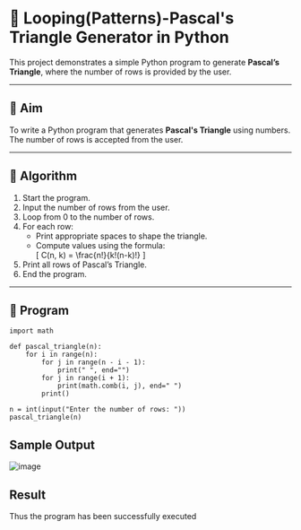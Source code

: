 # 🔺 Looping(Patterns)-Pascal's Triangle Generator in Python

This project demonstrates a simple Python program to generate **Pascal’s Triangle**, where the number of rows is provided by the user.

---

## 🎯 Aim

To write a Python program that generates **Pascal's Triangle** using numbers. The number of rows is accepted from the user.

---

## 🧠 Algorithm

1. Start the program.
2. Input the number of rows from the user.
3. Loop from 0 to the number of rows.
4. For each row:
   - Print appropriate spaces to shape the triangle.
   - Compute values using the formula:  
     \[
     C(n, k) = \frac{n!}{k!(n-k)!}
     \]
5. Print all rows of Pascal’s Triangle.
6. End the program.

---

## 🧪 Program
```
import math

def pascal_triangle(n):
    for i in range(n):
        for j in range(n - i - 1): 
            print(" ", end="")
        for j in range(i + 1):  
            print(math.comb(i, j), end=" ")
        print()

n = int(input("Enter the number of rows: "))
pascal_triangle(n)
```
## Sample Output
![image](https://github.com/user-attachments/assets/d64bc00b-6a48-490f-aa99-6b2b657378a8)

## Result

Thus the program has been successfully executed 
